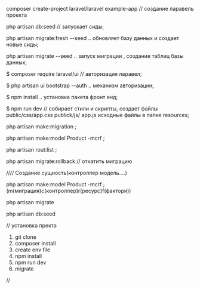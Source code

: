composer create-project laravel/laravel example-app // создание ларавель проекта

php artisan db:seed // запускает сиды;

php artisan migrate:fresh --seed .. обновляет базу данных и создает новые сиды;

php artisan migrate --seed .. запуск миграции , создание таблиц базы данных;

$ composer require laravel/ui // авторизация ларавел;

$ php artisan ui bootstrap --auth .. механизм авторизации;

$ npm install .. установка пакета фронт енд;

$ npm run dev // собирает стили и скрипты, создает файлы public/css/app.css 
    publick/js/ app.js исходные файлы в папке resources;

php artisan make:migration ;

php artisan make:model Product -mcrf ;

php artisan rout:list ;

php artisan migrate:rollback // откатить миграцию



//// Создание сущность(контроллер модель....)

php artisan make:model Product -mcrf ; (m(миграция)c(контроллер)r(ресурс)f(фактори))

php artisan migrate

php artisan db:seed




//
установка пректа

1. git clone
2. composer install 
3. create env file
4. npm install
5. npm run dev 
6. migrate
  
//

